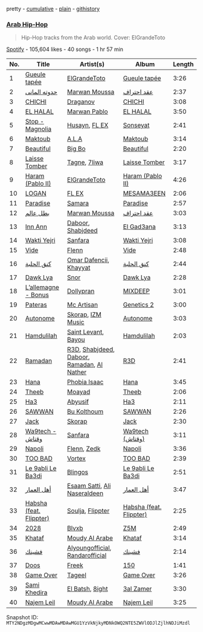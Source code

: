 pretty - [cumulative](/playlists/cumulative/37i9dQZF1DXd43GfSFAeHA.md) - [plain](/playlists/plain/37i9dQZF1DXd43GfSFAeHA) - [githistory](https://github.githistory.xyz/mackorone/spotify-playlist-archive/blob/main/playlists/plain/37i9dQZF1DXd43GfSFAeHA)

### [Arab Hip\-Hop](https://open.spotify.com/playlist/37i9dQZF1DXd43GfSFAeHA)

> Hip\-Hop tracks from the Arab world\. Cover: ElGrandeToto

[Spotify](https://open.spotify.com/user/spotify) - 105,604 likes - 40 songs - 1 hr 57 min

| No. | Title | Artist(s) | Album | Length |
|---|---|---|---|---|
| 1 | [Gueule tapée](https://open.spotify.com/track/6h8Q07MtQBabHOjObg1a57) | [ElGrandeToto](https://open.spotify.com/artist/4BFLElxtBEdsdwGA1kHTsx) | [Gueule tapée](https://open.spotify.com/album/1yfFlOQRzc88m1ba79InmM) | 3:26 |
| 2 | [حدوته المانى](https://open.spotify.com/track/1hpjMinSryyJGslYdF0cyy) | [Marwan Moussa](https://open.spotify.com/artist/2BBnFUgIaLHqoRYPfshoPb) | [عقد احتراف](https://open.spotify.com/album/34cUR6XjHpwHswwPq7R9v1) | 2:37 |
| 3 | [CHICHI](https://open.spotify.com/track/7MahBaXzhvYCL7w9wXF4Wx) | [Draganov](https://open.spotify.com/artist/2g8Pu5gVtDpkYGsP3RLepJ) | [CHICHI](https://open.spotify.com/album/6FvhLrpAIZswxC9YLs0qFu) | 3:08 |
| 4 | [EL HALAL](https://open.spotify.com/track/6EImClnQDWI51GJjSKva6P) | [Marwan Pablo](https://open.spotify.com/artist/56chSp36PsMhpQvUn1kdR3) | [EL HALAL](https://open.spotify.com/album/2B9JbhNplI7Qlf0tN6l0h2) | 3:50 |
| 5 | [Stop \- Magnolia](https://open.spotify.com/track/641KAqGlHS7CH0wCrhh0Ir) | [Husayn](https://open.spotify.com/artist/388NKDhzE7FJ40ODmOr7aI), [FL EX](https://open.spotify.com/artist/4rACOXTxSYqwgynYKJJpDX) | [Sonseyat](https://open.spotify.com/album/5tkqvkC0bmgC6qm1L46HpL) | 2:41 |
| 6 | [Maktoub](https://open.spotify.com/track/5gcjlJBN0VbOcxMZlRTnmn) | [A.L.A](https://open.spotify.com/artist/3MKpGPhBp9KeXjGooKHNDX) | [Maktoub](https://open.spotify.com/album/1aodjEwWr0vyVMIOGgGHuP) | 3:14 |
| 7 | [Beautiful](https://open.spotify.com/track/33kN7MSsfmxCG4HT2vn7j8) | [Big Bo](https://open.spotify.com/artist/1BOoFYzb3TDB9BWP8IPmf0) | [Beautiful](https://open.spotify.com/album/7EFMPafpTIPs0V2RsNhF9T) | 2:20 |
| 8 | [Laisse Tomber](https://open.spotify.com/track/5VpkGOSBwYh0ikxPxmR2ld) | [Tagne](https://open.spotify.com/artist/3977Z9BZCFbJQYwdIdVwgc), [7liwa](https://open.spotify.com/artist/7fmcLXdUj5tVr806b7Uzt3) | [Laisse Tomber](https://open.spotify.com/album/6ZhgW4To5S7eY08c0wMPPO) | 3:17 |
| 9 | [Haram \(Pablo II\)](https://open.spotify.com/track/1h7zX37KNW2NbL2EeyplVo) | [ElGrandeToto](https://open.spotify.com/artist/4BFLElxtBEdsdwGA1kHTsx) | [Haram \(Pablo II\)](https://open.spotify.com/album/5Q2rEOjMrKzSMXMOMIIrrl) | 4:26 |
| 10 | [LOGAN](https://open.spotify.com/track/3TFIDBWstsKUbXBGedJAWO) | [FL EX](https://open.spotify.com/artist/4rACOXTxSYqwgynYKJJpDX) | [MESAMA3EEN](https://open.spotify.com/album/45VlLbu11muNolrvvu3vGo) | 2:06 |
| 11 | [Paradise](https://open.spotify.com/track/0dgxSqMys4w9qPvGSyyWHY) | [Samara](https://open.spotify.com/artist/0WfKB7Lqqykt6gdtirYJUm) | [Paradise](https://open.spotify.com/album/3m0HTUkwIf64MyLbCfi3dR) | 2:57 |
| 12 | [بطل عالم](https://open.spotify.com/track/2E2ZmCeuHrHOECN01QhN0A) | [Marwan Moussa](https://open.spotify.com/artist/2BBnFUgIaLHqoRYPfshoPb) | [عقد احتراف](https://open.spotify.com/album/34cUR6XjHpwHswwPq7R9v1) | 3:03 |
| 13 | [Inn Ann](https://open.spotify.com/track/4FTGTibd0V8qZOTMwx7lG7) | [Daboor](https://open.spotify.com/artist/7kYd4AxupgMona77xBcxXy), [Shabjdeed](https://open.spotify.com/artist/0KJ7DiybcwyulZLILX3Z95) | [El Gad3ana](https://open.spotify.com/album/2ObAguu7dgbrezv0oK0492) | 3:13 |
| 14 | [Wakti Yejri](https://open.spotify.com/track/2rdBSVBD6xMJOmCNrGniSr) | [Sanfara](https://open.spotify.com/artist/2s55Po6VBr22RYwlCmYlY6) | [Wakti Yejri](https://open.spotify.com/album/7smElBnJjgj4vptmJx5OXo) | 3:08 |
| 15 | [Vide](https://open.spotify.com/track/3vg7v3qKyjAWsBYwJlRa11) | [Flenn](https://open.spotify.com/artist/66OYzK2q18j4EVdMqRtf6L) | [Vide](https://open.spotify.com/album/1bgPSa6kgOFUa3LCkcjdsL) | 2:48 |
| 16 | [كنق الحلبة](https://open.spotify.com/track/0QemMisHFcPe19odGtKlnW) | [Omar Dafencii](https://open.spotify.com/artist/6tiw0jaXjPqUqupLzCCfiv), [Khayyat](https://open.spotify.com/artist/0ZymXKuHy9Sqg2X5IEwLut) | [كنق الحلبة](https://open.spotify.com/album/3EaRsFezQZP6B1AUDolO92) | 2:44 |
| 17 | [Dawk Lya](https://open.spotify.com/track/5OInx13SpghEifbS5bQmwq) | [Snor](https://open.spotify.com/artist/7LC7LQ1f1CzaRLobFcblZN) | [Dawk Lya](https://open.spotify.com/album/4vbm2Tj7L5fbzD1q5MmFrP) | 2:28 |
| 18 | [L’allemagne \- Bonus](https://open.spotify.com/track/127o4DBdyOacwktIX5Nh28) | [Dollypran](https://open.spotify.com/artist/16S0vhZYtrfR4kksycV4NS) | [MIXDEEP](https://open.spotify.com/album/25gV823TIXt2rIf9G9Mt01) | 3:01 |
| 19 | [Pateras](https://open.spotify.com/track/1O0PIA7k79x4z8d5liFZbC) | [Mc Artisan](https://open.spotify.com/artist/24XkH7tJDFfDrOLlONiy7S) | [Genetics 2](https://open.spotify.com/album/0jH9xoByUW07n2ZgcKyR8y) | 3:00 |
| 20 | [Autonome](https://open.spotify.com/track/5u827fD1CqybRYsvR6APzE) | [Skorap](https://open.spotify.com/artist/4nNmuXpMzX0V6sFKn8YWc7), [IZM Music](https://open.spotify.com/artist/2sRxgF61QuiihbPucdNiAQ) | [Autonome](https://open.spotify.com/album/1NhN71WJiQJbA98gnNf3OR) | 3:03 |
| 21 | [Hamdulilah](https://open.spotify.com/track/55AuNDR0b8EZCeCqMeKPRP) | [Saint Levant](https://open.spotify.com/artist/5ZZsFnpO7frU8h5xH1wtjT), [Bayou](https://open.spotify.com/artist/09ff0T1Qio2d5f04uGKeL3) | [Hamdulilah](https://open.spotify.com/album/014GFV5SvxywYplmNGON2c) | 2:03 |
| 22 | [Ramadan](https://open.spotify.com/track/1shPR6yMl4i4KQroQEr43F) | [R3D](https://open.spotify.com/artist/5oTKzvmC4PKpI3SsjJtdQY), [Shabjdeed](https://open.spotify.com/artist/0KJ7DiybcwyulZLILX3Z95), [Daboor](https://open.spotify.com/artist/7kYd4AxupgMona77xBcxXy), [Ramadan](https://open.spotify.com/artist/6wt2IFKhXer4jr07Y5jGoh), [Al Nather](https://open.spotify.com/artist/5qvrUMJ8oO3BswrQO3w0hl) | [R3D](https://open.spotify.com/album/5zsMQF8gTnGGbA8gxALtKx) | 2:41 |
| 23 | [Hana](https://open.spotify.com/track/1Yx2hUJcUoWhAPUlBd7Ipx) | [Phobia Isaac](https://open.spotify.com/artist/2blJ4Vh2V1STdZzcY72Nch) | [Hana](https://open.spotify.com/album/3CyCOSe9Ir0vLkhoQ5VMTm) | 3:45 |
| 24 | [Theeb](https://open.spotify.com/track/1LiiKjHg9vlk3592zUThYM) | [Moayad](https://open.spotify.com/artist/6DutMGme3677e88ZM0THXu) | [Theeb](https://open.spotify.com/album/4G7QlmmtmBm8MZSZ0FgNbQ) | 2:06 |
| 25 | [Ha3](https://open.spotify.com/track/0XDa7oQORZ84HOwEaVViTk) | [Abyusif](https://open.spotify.com/artist/4o6vIkdmHiEXZOesrJj3KO) | [Ha3](https://open.spotify.com/album/7kNRMUfT3gSybpSVTdE31r) | 2:11 |
| 26 | [SAWWAN](https://open.spotify.com/track/5jubtTxcLaw8R8xGWCdlG0) | [Bu Kolthoum](https://open.spotify.com/artist/58UPSgCUefEHXrtQkPd64B) | [SAWWAN](https://open.spotify.com/album/5lmmWzvsAPMvNQZDaRaXJF) | 2:26 |
| 27 | [Jack](https://open.spotify.com/track/4uWUAz8oZPGjj3Ly2YVx6q) | [Skorap](https://open.spotify.com/artist/4nNmuXpMzX0V6sFKn8YWc7) | [Jack](https://open.spotify.com/album/6iNgrxZ8DvQOXxTaW17Ly1) | 2:30 |
| 28 | [Wa9tech \- وقتاش](https://open.spotify.com/track/7vfWvg7NVrjm2O9wdCgqa5) | [Sanfara](https://open.spotify.com/artist/2s55Po6VBr22RYwlCmYlY6) | [Wa9tech \(وقتاش\)](https://open.spotify.com/album/0nzPY0Th9NXUoeC5DvmXgR) | 3:11 |
| 29 | [Napoli](https://open.spotify.com/track/5l37BFLcOujPniSPbmiIzy) | [Flenn](https://open.spotify.com/artist/66OYzK2q18j4EVdMqRtf6L), [Zedk](https://open.spotify.com/artist/5eDzQ1aF3AyCoQC9uNTwzE) | [Napoli](https://open.spotify.com/album/62DlWYJwVkY82WK17OFdQl) | 3:36 |
| 30 | [TOO BAD](https://open.spotify.com/track/1AnrtxsCuT4NhqCZGAF1KI) | [Vortex](https://open.spotify.com/artist/4ZmsZWoPes1sqS7Mo0a0xP) | [TOO BAD](https://open.spotify.com/album/1l9g8CblI5U64euEuJFFE3) | 2:39 |
| 31 | [Le 9abli Le Ba3di](https://open.spotify.com/track/6D6ahOAuLcDrVGZsB1L1Gg) | [Blingos](https://open.spotify.com/artist/2wVHWr2AjG5J5JUTBniwUB) | [Le 9abli Le Ba3di](https://open.spotify.com/album/3zb2lM9hkdXTM1x5OIHmIq) | 2:51 |
| 32 | [أهل العمار](https://open.spotify.com/track/5w4ei3ImB3MjVIhyXWDbYU) | [Esaam Satti](https://open.spotify.com/artist/4G0Y7SHFiexAC2U8UU5EVy), [Ali Naseraldeen](https://open.spotify.com/artist/7f57uC78jbchvWZjdQf96c) | [أهل العمار](https://open.spotify.com/album/7jCvs21LFCE7FrXFgs7vv9) | 3:47 |
| 33 | [Habsha \(feat\. Flippter\)](https://open.spotify.com/track/0KwGwfSkznhVw7t00qQ8Nl) | [Soulja](https://open.spotify.com/artist/4LmdLhcTV6FR8omNKEOtuN), [Flippter](https://open.spotify.com/artist/3E60sH2l7t9f4bIfCZo5DX) | [Habsha \(feat\. Flippter\)](https://open.spotify.com/album/6opmw3CpoDjwblauYVcuBY) | 2:25 |
| 34 | [2028](https://open.spotify.com/track/0dcfAtl0El9e9grlFUBBdb) | [Blvxb](https://open.spotify.com/artist/36whjqpoNGMYbloxVMxVzT) | [Z5M](https://open.spotify.com/album/2qD60uCdyfhVd0tVNmLLDJ) | 2:49 |
| 35 | [Khataf](https://open.spotify.com/track/14bqqHlCGigtTWDEYkgyvv) | [Moudy Al Arabe](https://open.spotify.com/artist/68KKIaozjXuxJyAWs2nDhz) | [Khataf](https://open.spotify.com/album/291zy8iPVZVVUFIu4BTmwQ) | 3:14 |
| 36 | [فشينك](https://open.spotify.com/track/020CGpSRDSHbvvC9vlHSaq) | [Alyoungofficial](https://open.spotify.com/artist/0cCdSqBWH0WY1rg6yFTA3C), [Randarofficial](https://open.spotify.com/artist/0yaac3M9Xna3EgrANm9qnk) | [فشينك](https://open.spotify.com/album/4z67IwnZAfeTaWJmD9ZvO4) | 2:14 |
| 37 | [Doos](https://open.spotify.com/track/10p9dAdwouu6jqsb0vzeJg) | [Freek](https://open.spotify.com/artist/3mDNOQ147emFZ8WK7Fa2nI) | [150](https://open.spotify.com/album/6TpjzgthHnWlyejxMPBinW) | 1:41 |
| 38 | [Game Over](https://open.spotify.com/track/1Ugd8rJZxQtXYsBIomcpje) | [Tageel](https://open.spotify.com/artist/4LcBuE8S15eBSgSqKApro5) | [Game Over](https://open.spotify.com/album/2Ecl7wjijwl7H3bAlyZE2O) | 3:26 |
| 39 | [Sami Khedira](https://open.spotify.com/track/4HcVDgbzBtzrvzDFaui3Op) | [El Batsh](https://open.spotify.com/artist/0bDjrJ7Jy8Dx0vumq98wTk), [8ight](https://open.spotify.com/artist/0R6EyWUEFnAzrWvDat1mgO) | [3al Zamer](https://open.spotify.com/album/3RtcEf9VR0A2HYOdMSAa5g) | 3:30 |
| 40 | [Najem Leil](https://open.spotify.com/track/0XGjH4TgvARhLq5s2tPMHU) | [Moudy Al Arabe](https://open.spotify.com/artist/68KKIaozjXuxJyAWs2nDhz) | [Najem Leil](https://open.spotify.com/album/487keg0yGJnNq6feYj7psr) | 3:25 |

Snapshot ID: `MTY2NDgzMDgwMCwwMDAwMDAwMGU1YzVkNjkyMDNkOWQ2NTE5ZWVlODJlZjlhNDJiMzdl`
